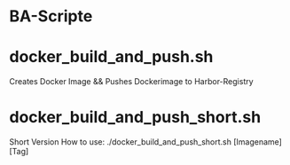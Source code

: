 # BA-Scripte


# docker_build_and_push.sh
Creates Docker Image && Pushes Dockerimage to Harbor-Registry

# docker_build_and_push_short.sh
Short Version
How to use: ./docker_build_and_push_short.sh [Imagename] [Tag]
